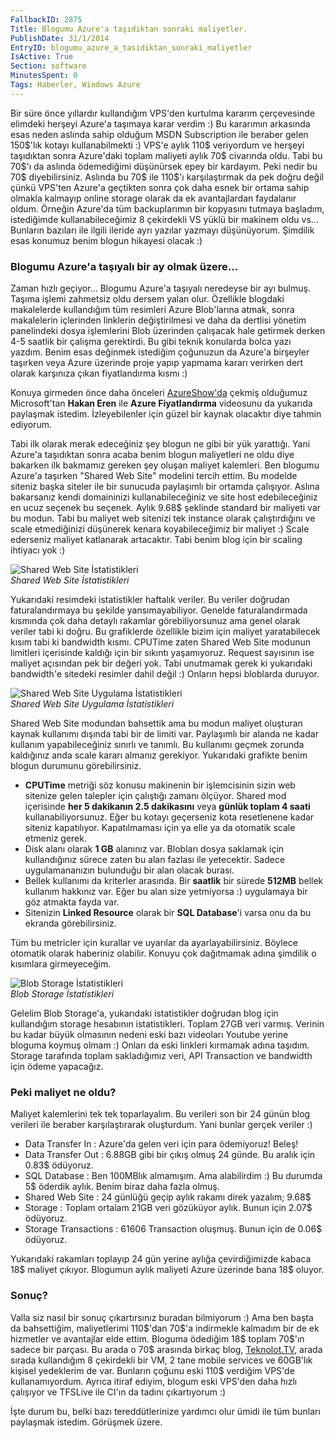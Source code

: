 ```yaml
---
FallbackID: 2875
Title: Blogumu Azure'a taşıdıktan sonraki maliyetler.
PublishDate: 31/1/2014
EntryID: blogumu_azure_a_tasidiktan_sonraki_maliyetler
IsActive: True
Section: software
MinutesSpent: 0
Tags: Haberler, Windows Azure
---
```

Bir süre önce yıllardır kullandığım VPS'den kurtulma kararım
çerçevesinde elimdeki herşeyi Azure'a taşımaya karar verdim :) Bu
kararımın arkasında esas neden aslında sahip olduğum MSDN Subscription
ile beraber gelen 150\$'lık kotayı kullanabilmekti :) VPS'e aylık 110\$
veriyordum ve herşeyi taşıdıktan sonra Azure'daki toplam maliyeti aylık
70\$ civarında oldu. Tabi bu 70\$'ı da aslında ödemediğimi düşünürsek
epey bir kardayım. Peki nedir bu 70\$ diyebilirsiniz. Aslında bu 70\$
ile 110\$'ı karşılaştırmak da pek doğru değil çünkü VPS'ten Azure'a
geçtikten sonra çok daha esnek bir ortama sahip olmakla kalmayıp online
storage olarak da ek avantajlardan faydalanır oldum. Örneğin Azure'da
tüm backuplarımın bir kopyasını tutmaya başladım, istediğimde
kullanabileceğimiz 8 çekirdekli VS yüklü bir makinem oldu vs... Bunların
bazıları ile ilgili ileride ayrı yazılar yazmayı düşünüyorum. Şimdilik
esas konumuz benim blogun hikayesi olacak :)

### Blogumu Azure'a taşıyalı bir ay olmak üzere...

Zaman hızlı geçiyor... Blogumu Azure'a taşıyalı neredeyse bir ayı
bulmuş. Taşıma işlemi zahmetsiz oldu dersem yalan olur. Özellikle
blogdaki makalelerde kullandığım tüm resimleri Azure Blob'larına atmak,
sonra makalelerin içlerinden linklerin değiştirilmesi ve daha da
dertlisi yönetim panelindeki dosya işlemlerini Blob üzerinden çalışacak
hale getirmek derken 4-5 saatlik bir çalışma gerektirdi. Bu gibi teknik
konularda bolca yazı yazdım. Benim esas değinmek istediğim çoğunuzun da
Azure'a birşeyler taşırken veya Azure üzerinde proje yapıp yapmama
kararı verirken dert olarak karşınıza çıkan fiyatlandırma kısmı :)

Konuya girmeden önce daha önceleri
[AzureShow'da](http://www.azureshow.com) çekmiş olduğumuz Microsoft'tan
**Hakan Eren** ile **Azure Fiyatlandırma** videosunu da yukarıda
paylaşmak istedim. İzleyebilenler için güzel bir kaynak olacaktır diye
tahmin ediyorum.

Tabi ilk olarak merak edeceğiniz şey blogun ne gibi bir yük yarattığı.
Yani Azure'a taşıdıktan sonra acaba benim blogun maliyetleri ne oldu
diye bakarken ilk bakmamız gereken şey oluşan maliyet kalemleri. Ben
blogumu Azure'a taşırken "Shared Web Site" modelini tercih ettim. Bu
modelde siteniz başka siteler ile bir sunucuda paylaşımlı bir ortamda
çalışıyor. Aslına bakarsanız kendi domaininizi kullanabileceğiniz ve
site host edebileceğiniz en ucuz seçenek bu seçenek. Aylık 9.68\$
şeklinde standard bir maliyeti var bu modun. Tabi bu maliyet web
sitenizi tek instance olarak çalıştırdığını ve scale etmediğinizi
düşünerek kenara koyabileceğimiz bir maliyet :) Scale ederseniz maliyet
katlanarak artacaktır. Tabi benim blog için bir scaling ihtiyacı yok :)

![Shared Web Site
İstatistikleri](http://cdn.daron.yondem.com/assets/2875/stat1.gif)\
*Shared Web Site İstatistikleri*

Yukarıdaki resimdeki istatistikler haftalık veriler. Bu veriler doğrudan
faturalandırmaya bu şekilde yansımayabiliyor. Genelde faturalandırmada
kısmında çok daha detaylı rakamlar görebiliyorsunuz ama genel olarak
veriler tabi ki doğru. Bu grafiklerde özellikle bizim için maliyet
yaratabilecek kısım tabi ki bandwidth kısmı. CPUTime zaten Shared Web
Site modunun limitleri içerisinde kaldığı için bir sıkıntı yaşamıyoruz.
Request sayısının ise maliyet açısından pek bir değeri yok. Tabi
unutmamak gerek ki yukarıdaki bandwidth'e sitedeki resimler dahil değil
:) Onların hepsi bloblarda duruyor.

![Shared Web Site Uygulama
İstatistikleri](http://cdn.daron.yondem.com/assets/2875/stat3.gif)\
*Shared Web Site Uygulama İstatistikleri*

Shared Web Site modundan bahsettik ama bu modun maliyet oluşturan kaynak
kullanımı dışında tabi bir de limiti var. Paylaşımlı bir alanda ne kadar
kullanım yapabileceğiniz sınırlı ve tanımlı. Bu kullanımı geçmek zorunda
kaldığınız anda scale kararı almanız gerekiyor. Yukarıdaki grafikte
benim blogun durumunu görebilirsiniz.

-   **CPUTime** metriği söz konusu makinenin bir işlemcisinin sizin web
    sitenize gelen talepler için çalıştığı zamanı ölçüyor. Shared mod
    içerisinde **her 5 dakikanın 2.5 dakikasını** veya **günlük toplam 4
    saati** kullanabiliyorsunuz. Eğer bu kotayı geçerseniz kota
    resetlenene kadar siteniz kapatılıyor. Kapatılmaması için ya elle ya
    da otomatik scale etmeniz gerek.
-   Disk alanı olarak **1 GB** alanınız var. Blobları dosya saklamak
    için kullandığınız sürece zaten bu alan fazlası ile yetecektir.
    Sadece uygulamananızın bulunduğu bir alan olacak burası.
-   Bellek kullanımı da kriterler arasında. Bir **saatlik** bir sürede
    **512MB** bellek kullanım hakkınız var. Eğer bu alan size yetmiyorsa
    :) uygulamaya bir göz atmakta fayda var.
-   Sitenizin **Linked Resource** olarak bir **SQL Database**'i varsa
    onu da bu ekranda görebilirsiniz.

Tüm bu metricler için kurallar ve uyarılar da ayarlayabilirsiniz.
Böylece otomatik olarak haberiniz olabilir. Konuyu çok dağıtmamak adına
şimdilik o kısımlara girmeyeceğim.

![Blob Storage
İstatistikleri](http://cdn.daron.yondem.com/assets/2875/stat2.gif)\
*Blob Storage İstatistikleri*

Gelelim Blob Storage'a, yukarıdaki istatistikler doğrudan blog için
kullandığım storage hesabının istatistikleri. Toplam 27GB veri varmış.
Verinin bu kadar büyük olmasının nedeni eski bazı videoları Youtube
yerine bloguma koymuş olmam :) Onları da eski linkleri kırmamak adına
taşıdım. Storage tarafında toplam sakladığımız veri, API Transaction ve
bandwidth için ödeme yapacağız.

### Peki maliyet ne oldu?

Maliyet kalemlerini tek tek toparlayalım. Bu verileri son bir 24 günün
blog verileri ile beraber karşılaştırarak oluşturdum. Yani bunlar gerçek
veriler :)

-   Data Transfer In : Azure'da gelen veri için para ödemiyoruz! Beleş!
-   Data Transfer Out : 6.88GB gibi bir çıkış olmuş 24 günde. Bu aralık
    için 0.83\$ ödüyoruz.
-   SQL Database : Ben 100MBlık almamışım. Ama alabilirdim :) Bu durumda
    5\$ öderdik aylık. Benim biraz daha fazla olmuş.
-   Shared Web Site : 24 günlüğü geçip aylık rakamı direk yazalım;
    9.68\$
-   Storage : Toplam ortalam 21GB veri gözüküyor aylık. Bunun için
    2.07\$ ödüyoruz.
-   Storage Transactions : 61606 Transaction oluşmuş. Bunun için de
    0.06\$ ödüyoruz.

Yukarıdaki rakamları toplayıp 24 gün yerine aylığa çevirdiğimizde kabaca
18\$ maliyet çıkıyor. Blogumun aylık maliyeti Azure üzerinde bana 18\$
oluyor.

### Sonuç?

Valla siz nasıl bir sonuç çıkartırsınız buradan bilmiyorum :) Ama ben
başta da bahsettiğim, maliyetlerimi 110\$'dan 70\$'a indirmekle kalmadım
bir de ek hizmetler ve avantajlar elde ettim. Bloguma ödediğim 18\$
toplam 70\$'ın sadece bir parçası. Bu arada o 70\$ arasında birkaç blog,
[Teknolot.TV](http://www.teknolot.tv), arada sırada kullandığım 8
çekirdekli bir VM, 2 tane mobile services ve 60GB'lık kişisel yedeklerim
de var. Bunların çoğunu eski 110\$ verdiğim VPS'de kullanamıyordum.
Ayrıca itiraf ediyim, blogum eski VPS'den daha hızlı çalışıyor ve
TFSLive ile CI'ın da tadını çıkartıyorum :)

İşte durum bu, belki bazı tereddütlerinize yardımcı olur ümidi ile tüm
bunları paylaşmak istedim. Görüşmek üzere.


